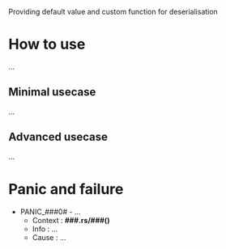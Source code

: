 Providing default value and custom function for deserialisation

# How to use

...

## Minimal usecase

...

## Advanced usecase

...

# Panic and failure

* PANIC_###0# - ...
    * Context : __###.rs/###()__
    * Info : ...
    * Cause : ...
